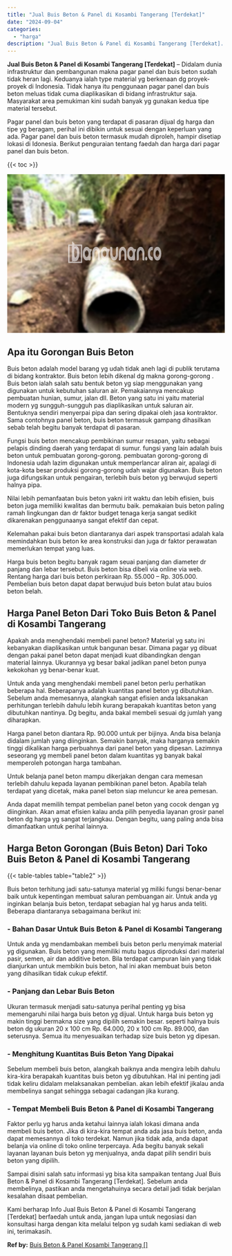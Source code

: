 ```yaml
---
title: "Jual Buis Beton & Panel di Kosambi Tangerang [Terdekat]"
date: "2024-09-04"
categories: 
  - "harga"
description: "Jual Buis Beton & Panel di Kosambi Tangerang [Terdekat]. Kami berharap Info Jual Buis Beton & Panel di Kosambi Tangerang [Terdekat] berfaedah untuk anda, j..."
---
```


**Jual Buis Beton & Panel di Kosambi Tangerang \[Terdekat\]** – Didalam dunia infrastruktur dan pembangunan makna pagar panel dan buis beton sudah tidak heran lagi. Keduanya ialah type material yg berkenaan dg proyek-proyek di Indonesia. Tidak hanya itu penggunaan pagar panel dan buis beton meluas tidak cuma diaplikasikan di bidang infrastruktur saja. Masyarakat area pemukiman kini sudah banyak yg gunakan kedua tipe material tersebut.

Pagar panel dan buis beton yang terdapat di pasaran dijual dg harga dan tipe yg beragam, perihal ini dibikin untuk sesuai dengan keperluan yang ada. Pagar panel dan buis beton termasuk mudah diproleh, hampir disetiap lokasi di Idonesia. Berikut penguraian tentang faedah dan harga dari pagar panel dan buis beton.

{{< toc >}}

![Jual Buis Beton & Panel di Kosambi Tangerang [Terdekat]](/images/jual-panel-buis-beton-murah-14.png)

## Apa itu Gorongan Buis Beton

Buis beton adalah model barang yg udah tidak aneh lagi di publik terutama di bidang kontraktor. Buis beton lebih dikenal dg makna gorong-gorong . Buis beton ialah salah satu bentuk beton yg siap menggunakan yang digunakan untuk kebutuhan saluran air. Pemakaiannya mencakup pembuatan hunian, sumur, jalan dll. Beton yang satu ini yaitu material modern yg sungguh-sungguh pas diaplikasikan untuk saluran air. Bentuknya sendiri menyerpai pipa dan sering dipakai oleh jasa kontraktor. Sama contohnya panel beton, buis beton termasuk gampang dihasilkan sebab telah begitu banyak terdapat di pasaran.

Fungsi buis beton mencakup pembikinan sumur resapan, yaitu sebagai pelapis dinding daerah yang terdapat di sumur. fungsi yang lain adalah buis beton untuk pembuatan gorong-gorong. pembuatan gorong-gorong di Indonesia udah lazim digunakan untuk memperlancar aliran air, apalagi di kota-kota besar produksi gorong-gorong udah wajar digunakan. Buis beton juga difungsikan untuk pengairan, terlebih buis beton yg berwujud seperti halnya pipa.

Nilai lebih pemanfaatan buis beton yakni irit waktu dan lebih efisien, buis beton juga memiliki kwalitas dan bermutu baik. pemakaian buis beton paling ramah lingkungan dan dr faktor budget tenaga kerja sangat sedikit dikarenakan penggunaanya sangat efektif dan cepat.

Kelemahan pakai buis beton diantaranya dari aspek transportasi adalah kala memindahkan buis beton ke area konstruksi dan juga dr faktor perawatan memerlukan tempat yang luas.

Harga buis beton begitu banyak ragam seuai panjang dan diameter dr panjang dan lebar tersebut. Buis beton bisa dibeli via online via web. Rentang harga dari buis beton perkiraan Rp. 55.000 – Rp. 305.000. Pembelian buis beton dapat dapat berwujud buis beton bulat atau buios beton belah.

## Harga Panel Beton Dari Toko Buis Beton & Panel di Kosambi Tangerang

Apakah anda menghendaki membeli panel beton? Material yg satu ini kebanyakan diaplikasikan untuk bangunan besar. Dimana pagar yg dibuat dengan pakai panel beton dapat menjadi kuat dibandingkan dengan material lainnya. Ukurannya yg besar bakal jadikan panel beton punya kekokohan yg benar-benar kuat.

Untuk anda yang menghendaki membeli panel beton perlu perhatikan beberapa hal. Beberapanya adalah kuantitas panel beton yg dibutuhkan. Sebelum anda memesannya, alangkah sangat efisien anda laksanakan perhitungan terlebih dahulu lebih kurang berapakah kuantitas beton yang dibutuhkan nantinya. Dg begitu, anda bakal membeli sesuai dg jumlah yang diharapkan.

Harga panel beton diantara Rp. 90.000 untuk per bijinya. Anda bisa belanja didalam jumlah yang diinginkan. Semakin banyak, maka harganya semakin tinggi dikalikan harga perbuahnya dari panel beton yang dipesan. Lazimnya seseorang yg membeli panel beton dalam kuantitas yg banyak bakal memperoleh potongan harga tambahan.

Untuk belanja panel beton mampu dikerjakan dengan cara memesan terlebih dahulu kepada layanan pembikinan panel beton. Apabila telah terdapat yang dicetak, maka panel beton siap meluncur ke area pemesan.

Anda dapat memilih tempat pembelian panel beton yang cocok dengan yg diinginkan. Akan amat efisien kalau anda pilih penyedia layanan grosir panel beton dg harga yg sangat terjangkau. Dengan begitu, uang paling anda bisa dimanfaatkan untuk perihal lainnya.

## Harga Beton Gorongan (Buis Beton) Dari Toko Buis Beton & Panel di Kosambi Tangerang

{{< table-tables table="table2" >}}

Buis beton terhitung jadi satu-satunya material yg miliki fungsi benar-benar baik untuk kepentingan membuat saluran pembuangan air. Untuk anda yg inginkan belanja buis beton, terdapat sebagian hal yg harus anda teliti. Beberapa diantaranya sebagaimana berikut ini:

### \- Bahan Dasar Untuk Buis Beton & Panel di Kosambi Tangerang

Untuk anda yg mendambakan membeli buis beton perlu menyimak material yg digunakan. Buis beton yang memiliki mutu bagus diproduksi dari material pasir, semen, air dan additive beton. Bila terdapat campuran lain yang tidak dianjurkan untuk membikin buis beton, hal ini akan membuat buis beton yang dihasilkan tidak cukup efektif.

### \- Panjang dan Lebar Buis Beton

Ukuran termasuk menjadi satu-satunya perihal penting yg bisa memengaruhi nilai harga buis beton yg dijual. Untuk harga buis beton yg makin tinggi bermakna size yang dipilih semakin besar. seperti halnya buis beton dg ukuran 20 x 100 cm Rp. 64.000, 20 x 100 cm Rp. 89.000, dan seterusnya. Semua itu menyesuaikan terhadap size buis beton yg dipesan.

### \- Menghitung Kuantitas Buis Beton Yang Dipakai

Sebelum membeli buis beton, alangkah baiknya anda mengira lebih dahulu kira-kira berapakah kuantitas buis beton yg dibutuhkan. Hal ini penting jadi tidak keliru didalam melaksanakan pembelian. akan lebih efektif jikalau anda membelinya sangat sehingga sebagai cadangan jika kurang.

### \- Tempat Membeli Buis Beton & Panel di Kosambi Tangerang

Faktor perlu yg harus anda ketahui lainnya ialah lokasi dimana anda membeli buis beton. Jika di kira-kira tempat anda ada jasa buis beton, anda dapat memesannya di toko terdekat. Namun jika tidak ada, anda dapat belanja via online di toko online terpercaya. Ada begitu banyak sekali layanan layanan buis beton yg menjualnya, anda dapat pilih sendiri buis beton yang dipilih.

Sampai disini salah satu informasi yg bisa kita sampaikan tentang Jual Buis Beton & Panel di Kosambi Tangerang \[Terdekat\]. Sebelum anda membelinya, pastikan anda mengetahuinya secara detail jadi tidak berjalan kesalahan disaat pembelian.

Kami berharap Info Jual Buis Beton & Panel di Kosambi Tangerang \[Terdekat\] berfaedah untuk anda, jangan lupa untuk negosiasi dan konsultasi harga dengan kita melalui telpon yg sudah kami sediakan di web ini, terimakasih.

**Ref by:** [Buis Beton & Panel Kosambi Tangerang []](https://id.wikipedia.org/wiki/Buis)
